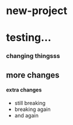 # new-project

# testing...

### changing thingsss

## more changes
#### extra changes
* still breaking
* breaking again
* and again

